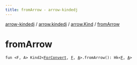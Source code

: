 ```yaml
---
title: fromArrow - arrow-kindedj
---
```


[arrow-kindedj](../../index.html) / [arrow.kindedj](../index.html) / [arrow.Kind](index.html) / [fromArrow](./from-arrow.html)

# fromArrow

`fun <F, A> Kind2<`[`ForConvert`](../-for-convert.html)`, `[`F`](from-arrow.html#F)`, `[`A`](from-arrow.html#A)`>.fromArrow(): Hk<`[`F`](from-arrow.html#F)`, `[`A`](from-arrow.html#A)`>`